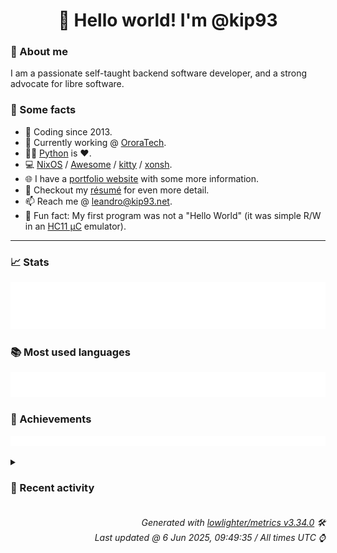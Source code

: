 <!-- README template, populated using this action:
     https://github.com/kip93/kip93/blob/main/.github/workflows/readme.yml. -->

<h1 align="center">👋 Hello world! I'm @kip93</h1> <!-- LOGIN => username -->

### 👤 About me

I am a passionate self-taught backend software developer, and a strong advocate for libre software.


### 💬 Some facts

* 📅 Coding since 2013.
* 💼 Currently working @ [OroraTech](https://ororatech.com/).
* 👨‍💻 [Python](https://github.com/search?q=user%3Akip93&l=python) is ❤️. <!-- LOGIN => username -->
* 💻 [NixOS](https://github.com/NixOS/) /
     [Awesome](https://github.com/awesomeWM/) /
     [kitty](https://github.com/kovidgoyal/kitty/) /
     [xonsh](https://github.com/xonsh/).
* 🌐 I have a [portfolio website](https://kip93.net/) with some more information.
* 📝 Checkout my [résumé](https://kip93.net/resume/) for even more detail.
* 📫 Reach me @ [leandro@kip93.net](mailto:leandro@kip93.net).
* 🎲 Fun fact: My first program was not a "Hello World" (it was simple R/W in an [HC11 µC](https://en.wikipedia.org/wiki/68HC11) emulator).


-----------------------------------------------------------------------------------------------------------------------


### 📈 Stats

![](./stats.svg)


### 📚 Most used languages <!-- by percentage, in decreasing order -->

![](./languages.svg)


### 🏅 Achievements

![](./achievements.svg)


<details> <!-- Last activity -->
<!-- Almost verbatim copy of https://github.com/lowlighter/metrics/blob/latest/source/templates/markdown/partials/activity.ejs, but restructured to be foldable. -->
<summary><h3>📰 Recent activity</h3></summary>

* 💬 Commented on [#13016 Allow specifying settings like lfs.fetchexclude for LFS submodules](https://github.com/NixOS/nix/issues/13016) from [NixOS/nix](https://github.com/NixOS/nix)
  * *On 5 Jun 2025, 13:45:12*
* 🔍 Reviewed [#408010 yakut: 0.13.0 -&gt; 0.14.0](https://github.com/NixOS/nixpkgs/pull/408010) in [NixOS/nixpkgs](https://github.com/NixOS/nixpkgs)
  * *On 19 May 2025, 16:17:58*
* 💬 Commented on [#408010 yakut: 0.13.0 -&gt; 0.14.0](https://github.com/NixOS/nixpkgs/issues/408010) from [NixOS/nixpkgs](https://github.com/NixOS/nixpkgs)
  * *On 19 May 2025, 16:17:13*
* 💬 Commented on [#227 Pinning paths to avoid garbage collection](https://github.com/zhaofengli/attic/issues/227) from [zhaofengli/attic](https://github.com/zhaofengli/attic)
  * *On 14 May 2025, 12:41:24*
</details>


<h6 align="right"><em>
    Generated with <a href="https://github.com/lowlighter/metrics/tree/latest/">lowlighter/metrics v3.34.0</a> 🛠️<br> <!-- VERSION => MAJOR.minor.patch -->
    Last updated @ 6 Jun 2025, 09:49:35 / All times UTC ⌚ <!-- meta.generated => DD/MM/YYYY, hh:mm -->
</em></h6>
